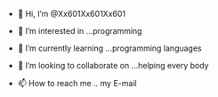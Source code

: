 - 👋 Hi, I’m @Xx601Xx601Xx601
- 👀 I’m interested in ...programming
- 🌱 I’m currently learning ...programming languages

- 💞️ I’m looking to collaborate on ...helping every body
- 📫 How to reach me .. my E-mail


<!---
Xx601Xx601Xx601/Xx601Xx601Xx601 is a ✨ special ✨ repository because its `README.md` (this file) appears on your GitHub profile.
You can click the Preview link to take a look at your changes.
--->
